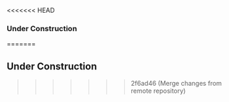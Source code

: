 <<<<<<< HEAD
### Under Construction
=======
## Under Construction
>>>>>>> 2f6ad46 (Merge changes from remote repository)
